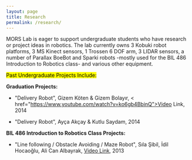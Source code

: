 ```yaml
---
layout: page
title: Research
permalink: /research/
---
```


MORS Lab is eager to support undergraduate students who have research or project ideas in robotics. The lab currently owns 3 Kobuki robot platforms, 3 MS Kinect sensors, 1 Trossen 6 DOF arm, 3 LIDAR sensors, a number of Parallax BoeBot and Sparki robots -mostly used for the BIL 486 Introduction to Robotics class- and various other equipment. 

<mark>Past Undergraduate Projects Include:</mark>

<b>Graduation Projects:</b>

- "Delivery Robot", Gizem Köten & Gizem Bolayır, < href="https://www.youtube.com/watch?v=ko6gb4BbinQ">Video Link</a>, 2014

- "Delivery Robot", Ayça Akçay & Kutlu Saydam, 2014


<b>BIL 486 Introduction to Robotics Class Projects:</b>


- "Line following / Obstacle Avoiding / Maze Robot", Sıla Şibil, İdil Hocaoğlu, Ali Can Albayrak, 
<a href="https://www.youtube.com/watch?v=mK7E-GPM5EY">Video Link</a>, 2013
